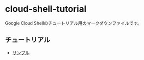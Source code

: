 # cloud-shell-tutorial
Google Cloud Shellのチュートリアル用のマークダウンファイルです。

## チュートリアル

- [サンプル](https://ssh.cloud.google.com/cloudshell/open?cloudshell_git_repo=https://github.com/hiroponz/cloud-shell-tutorial&cloudshell_tutorial=sample.md)